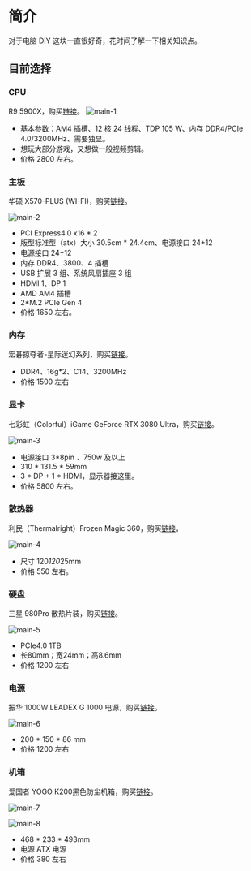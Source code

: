 # 简介
对于电脑 DIY 这块一直很好奇，花时间了解一下相关知识点。

## 目前选择


### <a name="cpu"></a> CPU
R9 5900X，购买[链接][url-buy-1]。
![main-1][url-loca-1]

- 基本参数：AM4 插槽、12 核 24 线程、TDP 105 W、内存 DDR4/PCIe 4.0/3200MHz、需要独显。
- 想玩大部分游戏，又想做一般视频剪辑。
- 价格 2800 左右。


### 主板
华硕 X570-PLUS (WI-FI)，购买[链接][url-buy-2]。

![main-2][url-loca-2]

- PCI Express4.0 x16 * 2
- 版型标准型（atx）大小 30.5cm * 24.4cm、电源接口 24+12
- 电源接口 24+12
- 内存 DDR4、3800、4 插槽
- USB 扩展 3 组、系统风扇插座 3 组
- HDMI 1、DP 1
- AMD AM4 插槽
- 2*M.2 PCIe Gen 4
- 价格 1650 左右。

### 内存
宏碁掠夺者-星际迷幻系列，购买[链接][url-buy-3]。
- DDR4、16g*2、C14、3200MHz
- 价格 1500 左右

### 显卡
七彩虹（Colorful）iGame GeForce RTX 3080 Ultra，购买[链接][url-buy-4]。

![main-3][url-loca-3]

- 电源接口 3*8pin 、750w 及以上
- 310 * 131.5 * 59mm
- 3 * DP + 1 * HDMI，显示器接这里。
- 价格 5800 左右。

### 散热器
利民（Thermalright）Frozen Magic 360，购买[链接][url-buy-5]。

![main-4][url-loca-4]

- 尺寸 120*120*25mm
- 价格 550 左右。

### 硬盘
三星 980Pro 散热片装，购买[链接][url-buy-6]。

![main-5][url-loca-5]

- PCIe4.0 1TB
- 长80mm；宽24mm；高8.6mm
- 价格 1200 左右

### 电源
振华 1000W LEADEX G 1000 电源，购买[链接][url-buy-7]。

![main-6][url-loca-6]

- 200 * 150 * 86 mm
- 价格 1200 左右

### 机箱
爱国者 YOGO K200黑色防尘机箱，购买[链接][url-buy-8]。

![main-7][url-loca-7]

![main-8][url-loca-8]

- 468 * 233 * 493mm
- 电源 ATX 电源
- 价格 380 左右


[url-1]:https://www.amd.com/zh-hans/products/cpu/amd-ryzen-9-5900x
[url-2]:https://www.asus.com.cn/Motherboards-Components/Motherboards/PRIME/PRIME-X570-PRO/techspec/

[url-buy-1]:https://item.m.jd.com/product/100016046842.html?utm_user=plusmember&gx=RnFly2ZQO2CPzNRP--txWXC0XC8Q30TBJhOs&ad_od=share&utm_source=androidapp&utm_medium=appshare&utm_campaign=t_335139774&utm_term=CopyURL
[url-buy-2]:https://item.m.jd.com/product/100003815417.html?utm_user=plusmember&gx=RnFly2ZQO2CPzNRP--txWXC0XC8Q30TBJhOs&ad_od=share&utm_source=androidapp&utm_medium=appshare&utm_campaign=t_335139774&utm_term=CopyURL
[url-buy-3]:https://item.m.jd.com/product/100019638706.html?utm_user=plusmember&gx=RnFly2ZQO2CPzNRP--txWXC0XC8Q30TBJhOs&ad_od=share&utm_source=androidapp&utm_medium=appshare&utm_campaign=t_335139774&utm_term=CopyURL
[url-buy-4]:https://item.m.jd.com/product/100022410402.html?utm_user=plusmember&gx=RnFly2ZQO2CPzNRP--txWXC0XC8Q30TBJhOs&ad_od=share&utm_source=androidapp&utm_medium=appshare&utm_campaign=t_335139774&utm_term=CopyURL
[url-buy-5]:https://item.m.jd.com/product/100016170468.html?utm_user=plusmember&gx=RnFly2ZQO2CPzNRP--txWXC0XC8Q30TBJhOs&ad_od=share&utm_source=androidapp&utm_medium=appshare&utm_campaign=t_335139774&utm_term=CopyURL
[url-buy-6]:https://item.m.jd.com/product/100030061620.html?utm_user=plusmember&gx=RnFly2ZQO2CPzNRP--txWXC0XC8Q30TBJhOs&ad_od=share&utm_source=androidapp&utm_medium=appshare&utm_campaign=t_335139774&utm_term=CopyURL
[url-buy-7]:https://item.m.jd.com/product/5084714.html?utm_user=plusmember&gx=RnFly2ZQO2CPzNRP--txWXC0XC8Q30TBJhOs&ad_od=share&utm_source=androidapp&utm_medium=appshare&utm_campaign=t_335139774&utm_term=CopyURL
[url-buy-8]:https://item.m.jd.com/product/100034383970.html?utm_user=plusmember&gx=RnFly2ZQO2CPzNRP--txWXC0XC8Q30TBJhOs&ad_od=share&utm_source=androidapp&utm_medium=appshare&utm_campaign=t_335139774&utm_term=CopyURL

[url-loca-1]:./images/cpu.png
[url-loca-2]:./images/mainboard.png
[url-loca-3]:./images/graphics.png
[url-loca-4]:./images/sanre.png
[url-loca-5]:./images/storage.png
[url-loca-6]:./images/power.png
[url-loca-7]:./images/box.png
[url-loca-8]:./images/box-show.png
